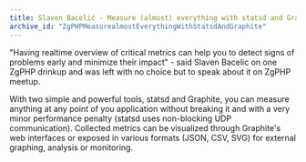```yaml
---
title: Slaven Bacelić - Measure (almost) everything with statsd and Graphite
archive_id: "ZgPHPMeasurealmostEverythingWithStatsdAndGraphite"
---
```


"Having realtime overview of critical metrics can help you to detect signs of problems early and minimize their impact" - said Slaven Bacelic on one ZgPHP drinkup and was left with no choice but to speak about it on ZgPHP meetup.

With two simple and powerful tools, statsd and Graphite, you can measure anything at any point of you application without breaking it and with a very minor performance penalty (statsd uses non-blocking UDP communication). Collected metrics can be visualized through Graphite's web interfaces or exposed in various formats (JSON, CSV, SVG) for external graphing, analysis or monitoring.
